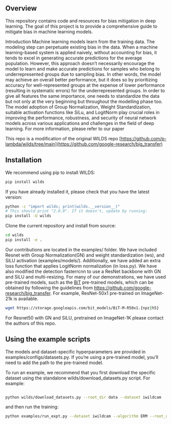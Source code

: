 ## Overview

This repository contains code and resources for bias mitigation in deep learning. The goal of this project is to provide a comprehensive guide to mitigate bias in machine learning models.

Introduction
Machine learning models learn from the training data. The modeling step can perpetuate existing bias in the data.
When a machine learning-based system is applied naively, without accounting for bias, it tends to excel in generating accurate predictions for the average population. However, this approach doesn’t necessarily encourage the model to learn and make accurate predictions for samples who belong to underrepresented groups due to sampling bias. In other words, the model may achieve an overall better performance, but it does so by prioritizing accuracy for well-represented groups at the expense of lower performance (resulting in systematic errors) for the underrepresented groups. In order to give all features the same importance, one needs to standardize the data but not only at the very beginning but throughout the modelling phase too. The model adoption of Group Normalization, Weight Standardization, suitable activation functions like SiLu, and LogitNorm play crucial roles in improving the performance, robustness, and security of neural network models across various applications and challenges in the field of deep learning.
For more information, please refer to our paper

This repo is a modification of the original WILDS repo [https://github.com/p-lambda/wilds/tree/main](https://github.com/google-research/big_transfer)
## Installation

We recommend using pip to install WILDS:
```bash
pip install wilds
```

If you have already installed it, please check that you have the latest version:
```bash
python -c "import wilds; print(wilds.__version__)"
# This should print "2.0.0". If it doesn't, update by running:
pip install -U wilds

```
Clone the current repository and  install from source:
```bash
cd wilds
pip install -e .
```
Our contributions are located in the examples/ folder. We have included Resnet with Group Normalization(GN) and weight standardization (ws), and SiLU activation (examples/models/).
Additionally, we have added an extra loss function that applies LogitNorm normalization  (in loss.py). We have also modified the detection fasterrcnn to use a ResNet backbone with GN and SiLU and multi-resizing.
For many of our demonstrations, we have used pre-trained models, such as the [BiT](https://github.com/google-research/big_transfer) pre-trained models, which can be obtained by following the guidelines from https://github.com/google-research/big_transfer.
 For example, ResNet-50x1 pre-trained on ImageNet-21k is available.

```bash
wget https://storage.googleapis.com/bit_models/BiT-M-R50x1.{npz|h5}

```
For Resnet50 with GN and SiLU, pretrained on ImageNet-1K please contact the authors of this repo.

## Using the example scripts

The models and dataset-specific hyperparameters are provided in examples/configs/datasets.py. If you’re using a pre-trained model, you’ll need to add the path to the pre-trained model.

To run an example, we recommend that you first download the specific dataset using the standalone wilds/download_datasets.py script. For example:
```bash

python wilds/download_datasets.py --root_dir data --dataset iwildcam
```
and then run the training:

```bash
python examples/run_expt.py --dataset iwildcam --algorithm ERM --root_dir data
```



